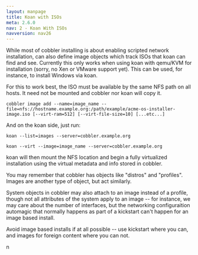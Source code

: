 ```yaml
---
layout: manpage
title: Koan with ISOs
meta: 2.6.0
nav: 2 - Koan With ISOs
navversion: nav26
---
```


<p>While most of cobbler installing is about enabling scripted network
installation, can also define image objects which track ISOs that
koan can find and see. Currently this only works when using koan
with qemu/KVM for installation (sorry, no Xen or VMware support
yet). This can be used, for instance, to install Windows via koan.</p>

<p>For this to work best, the ISO must be available by the same NFS
path on all hosts. It need not be mounted and cobbler nor koan will
copy it.</p>

<pre><code>cobbler image add --name=image_name --file=nfs://hostname.example.org:/path/example/acme-os-installer-image.iso [--virt-ram=512] [--virt-file-size=10] [...etc...]
</code></pre>

<p>And on the koan side, just run:</p>

<pre><code>koan --list=images --server=cobbler.example.org

koan --virt --image=image_name --server=cobbler.example.org
</code></pre>

<p>koan will then mount the NFS location and begin a fully virtualized
installation using the virtual metadata and info stored in
cobbler.</p>

<p>You may remember that cobbler has objects like "distros" and
"profiles". Images are another type of object, but act similarly.</p>

<p>System objects in cobbler may also attach to an image instead of a
profile, though not all attributes of the system apply to an image
-- for instance, we may care about the number of interfaces, but
the networking configuraition automagic that normally happens as
part of a kickstart can't happen for an image based install.</p>

<p>Avoid image based installs if at all possible -- use kickstart
where you can, and images for foreign content where you can not.</p>

<p>n</p>
